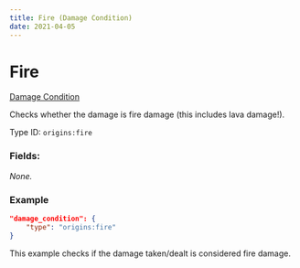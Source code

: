 ```yaml
---
title: Fire (Damage Condition)
date: 2021-04-05
---
```


# Fire

[Damage Condition](../damage_conditions.md)

Checks whether the damage is fire damage (this includes lava damage!).

Type ID: `origins:fire`

### Fields:

_None._

### Example
```json
"damage_condition": {
    "type": "origins:fire"
}
```
This example checks if the damage taken/dealt is considered fire damage.